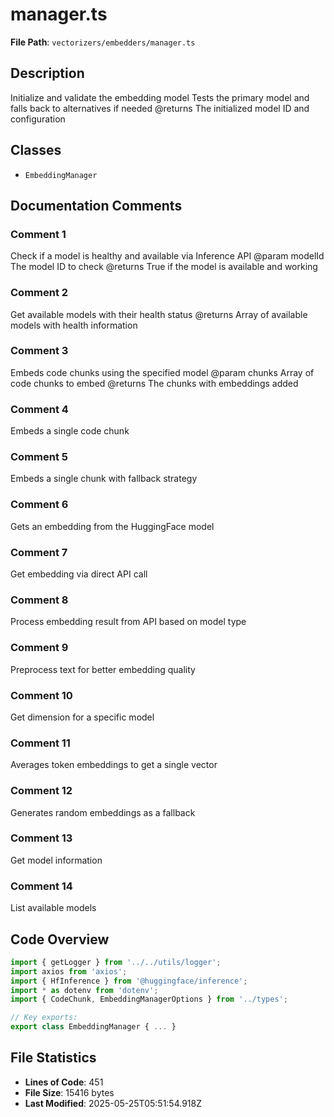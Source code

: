 # manager.ts

**File Path**: `vectorizers/embedders/manager.ts`

## Description

Initialize and validate the embedding model
 Tests the primary model and falls back to alternatives if needed
 @returns The initialized model ID and configuration

## Classes

- `EmbeddingManager`

## Documentation Comments

### Comment 1

Check if a model is healthy and available via Inference API
 @param modelId The model ID to check
 @returns True if the model is available and working

### Comment 2

Get available models with their health status
 @returns Array of available models with health information

### Comment 3

Embeds code chunks using the specified model
 @param chunks Array of code chunks to embed
 @returns The chunks with embeddings added

### Comment 4

Embeds a single code chunk

### Comment 5

Embeds a single chunk with fallback strategy

### Comment 6

Gets an embedding from the HuggingFace model

### Comment 7

Get embedding via direct API call

### Comment 8

Process embedding result from API based on model type

### Comment 9

Preprocess text for better embedding quality

### Comment 10

Get dimension for a specific model

### Comment 11

Averages token embeddings to get a single vector

### Comment 12

Generates random embeddings as a fallback

### Comment 13

Get model information

### Comment 14

List available models

## Code Overview

```typescript
import { getLogger } from '../../utils/logger';
import axios from 'axios';
import { HfInference } from '@huggingface/inference';
import * as dotenv from 'dotenv';
import { CodeChunk, EmbeddingManagerOptions } from '../types';

// Key exports:
export class EmbeddingManager { ... }
```

## File Statistics

- **Lines of Code**: 451
- **File Size**: 15416 bytes
- **Last Modified**: 2025-05-25T05:51:54.918Z

